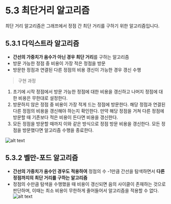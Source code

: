 # 5.3 최단거리 알고리즘

최단 거리 알고리즘은 그래프에서 정점 간 최단 거리를 구하기 위한 알고리즘입니다. 

## 5.3.1 다익스트라 알고리즘

- **간선의 가중치가 음수가 아닌 경우  최단 거리**를 구하는 알고리즘
- 방문 가능한 정점 중 비용이 가장 적은 정점을 방문
- 방문한 정점과 연결된 다른 정점의 비용 갱신이 가능한 경우 갱신 수행

> 구현 과정
> 
1. 초기에 시작 정점에서 방문 가능한 정점에 대한 비용을 갱신하고 나머지 정점에 대한 비용은 무한대로 설정한다.
2. 방문하지 않은 정점 중 비용이 가장 적게 드는 정점에 방문한다. 해당 정점과 연결된 다른 정점의 비용을 갱신해야 하는지 확인한다. 만약 해당 정점을 거쳐 다른 정점에 방문할 때 기존보다 적은 비용이 든다면 비용을 갱신한다.
3. 모든 정점을 방문할 때까지 이와 같은 방식으로 정점  방문 비용을 갱신한다. 모든 정점을 방문했다면 알고리즘 수행을 종료한다.

![alt text](image.png)

## 5.3.2 벨만-포드 알고리즘

- **간선의 가중치가 음수인 경우도 적용하여** 정점의 수 -1만큼 간선을 탐색하면서 **다른 정점까지의 최단 거리를 구하는 알고리즘**
- 정점의 수만큼 탐색을 수행했을 때 비용이 갱신되면 음의 사이클이 존재하는 것으로 판단하며, 이때는 최소 비용이 무한하게 줄어들어서 알고리즘을 적용할 수 없다.
![alt text](image-1.png)